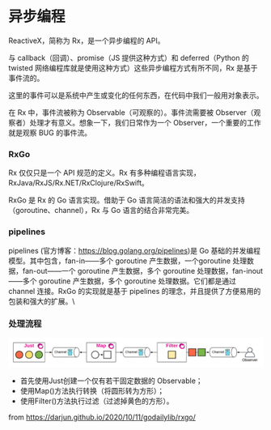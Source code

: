 # **异步编程**

ReactiveX，简称为 Rx，是一个异步编程的 API。

与 callback（回调）、promise（JS 提供这种方式）和 deferred（Python 的 twisted 网络编程库就是使用这种方式）这些异步编程方式有所不同，Rx 是基于事件流的。

这里的事件可以是系统中产生或变化的任何东西，在代码中我们一般用对象表示。

在 Rx 中，事件流被称为 Observable（可观察的）。事件流需要被 Observer（观察者）处理才有意义。想象一下，我们日常作为一个 Observer，一个重要的工作就是观察 BUG 的事件流。

### **RxGo**

Rx 仅仅只是一个 API 规范的定义。Rx 有多种编程语言实现，RxJava/RxJS/Rx.NET/RxClojure/RxSwift。

RxGo 是 Rx 的 Go 语言实现。借助于 Go 语言简洁的语法和强大的并发支持（goroutine、channel），Rx 与 Go 语言的结合非常完美。

### **pipelines**

pipelines (官方博客：https://blog.golang.org/pipelines)是 Go 基础的并发编程模型。其中包含，fan-in——多个 goroutine 产生数据，一个goroutine 处理数据，fan-out——一个 goroutine 产生数据，多个 goroutine 处理数据，fan-inout——多个 goroutine 产生数据，多个 goroutine 处理数据。它们都是通过 channel 连接。RxGo 的实现就是基于 pipelines 的理念，并且提供了方便易用的包装和强大的扩展。\

### 处理流程

![处理流程](rxgo/img/rxgo1.png)

- 首先使用Just创建一个仅有若干固定数据的 Observable；
- 使用Map()方法执行转换（将圆形转为方形）；
- 使用Filter()方法执行过滤（过滤掉黄色的方形）。

from https://darjun.github.io/2020/10/11/godailylib/rxgo/